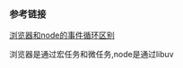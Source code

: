 ### 参考链接



[浏览器和node的事件循环区别](https://juejin.cn/post/6844903761949753352)

浏览器是通过宏任务和微任务,node是通过libuv